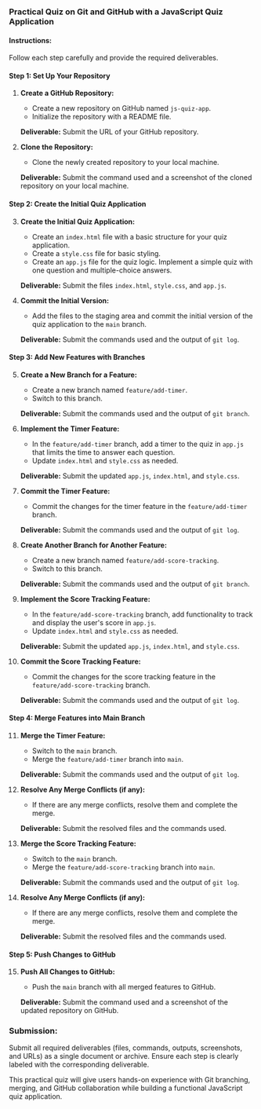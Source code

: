 ### Practical Quiz on Git and GitHub with a JavaScript Quiz Application

#### Instructions:
Follow each step carefully and provide the required deliverables. 

#### Step 1: Set Up Your Repository

1. **Create a GitHub Repository:**
   - Create a new repository on GitHub named `js-quiz-app`.
   - Initialize the repository with a README file.

   **Deliverable:** Submit the URL of your GitHub repository.

2. **Clone the Repository:**
   - Clone the newly created repository to your local machine.

   **Deliverable:** Submit the command used and a screenshot of the cloned repository on your local machine.

#### Step 2: Create the Initial Quiz Application

3. **Create the Initial Quiz Application:**
   - Create an `index.html` file with a basic structure for your quiz application.
   - Create a `style.css` file for basic styling.
   - Create an `app.js` file for the quiz logic. Implement a simple quiz with one question and multiple-choice answers.

   **Deliverable:** Submit the files `index.html`, `style.css`, and `app.js`.

4. **Commit the Initial Version:**
   - Add the files to the staging area and commit the initial version of the quiz application to the `main` branch.

   **Deliverable:** Submit the commands used and the output of `git log`.

#### Step 3: Add New Features with Branches

5. **Create a New Branch for a Feature:**
   - Create a new branch named `feature/add-timer`.
   - Switch to this branch.

   **Deliverable:** Submit the commands used and the output of `git branch`.

6. **Implement the Timer Feature:**
   - In the `feature/add-timer` branch, add a timer to the quiz in `app.js` that limits the time to answer each question.
   - Update `index.html` and `style.css` as needed.

   **Deliverable:** Submit the updated `app.js`, `index.html`, and `style.css`.

7. **Commit the Timer Feature:**
   - Commit the changes for the timer feature in the `feature/add-timer` branch.

   **Deliverable:** Submit the commands used and the output of `git log`.

8. **Create Another Branch for Another Feature:**
   - Create a new branch named `feature/add-score-tracking`.
   - Switch to this branch.

   **Deliverable:** Submit the commands used and the output of `git branch`.

9. **Implement the Score Tracking Feature:**
   - In the `feature/add-score-tracking` branch, add functionality to track and display the user's score in `app.js`.
   - Update `index.html` and `style.css` as needed.

   **Deliverable:** Submit the updated `app.js`, `index.html`, and `style.css`.

10. **Commit the Score Tracking Feature:**
    - Commit the changes for the score tracking feature in the `feature/add-score-tracking` branch.

    **Deliverable:** Submit the commands used and the output of `git log`.

#### Step 4: Merge Features into Main Branch

11. **Merge the Timer Feature:**
    - Switch to the `main` branch.
    - Merge the `feature/add-timer` branch into `main`.

    **Deliverable:** Submit the commands used and the output of `git log`.

12. **Resolve Any Merge Conflicts (if any):**
    - If there are any merge conflicts, resolve them and complete the merge.

    **Deliverable:** Submit the resolved files and the commands used.

13. **Merge the Score Tracking Feature:**
    - Switch to the `main` branch.
    - Merge the `feature/add-score-tracking` branch into `main`.

    **Deliverable:** Submit the commands used and the output of `git log`.

14. **Resolve Any Merge Conflicts (if any):**
    - If there are any merge conflicts, resolve them and complete the merge.

    **Deliverable:** Submit the resolved files and the commands used.

#### Step 5: Push Changes to GitHub

15. **Push All Changes to GitHub:**
    - Push the `main` branch with all merged features to GitHub.

    **Deliverable:** Submit the command used and a screenshot of the updated repository on GitHub.

### Submission:
Submit all required deliverables (files, commands, outputs, screenshots, and URLs) as a single document or archive. Ensure each step is clearly labeled with the corresponding deliverable.

This practical quiz will give users hands-on experience with Git branching, merging, and GitHub collaboration while building a functional JavaScript quiz application.